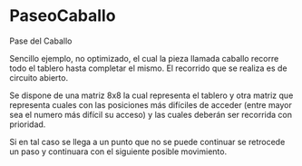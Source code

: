 # PaseoCaballo
Pase del Caballo

Sencillo ejemplo, no optimizado, el cual la pieza llamada caballo recorre todo el tablero hasta completar el mismo. El recorrido que se realiza es de circuito abierto.

Se dispone de una matriz 8x8 la cual representa el tablero y otra matriz que representa cuales con las posiciones más difíciles de acceder (entre mayor sea el numero más difícil su acceso) y las cuales deberán ser recorrida con prioridad.

Si en tal caso se llega a un punto que no se puede continuar se retrocede un paso y continuara con el siguiente posible movimiento.
